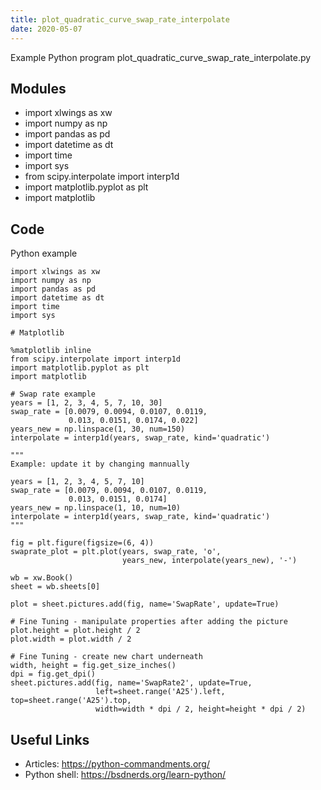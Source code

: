 ```yaml
---
title: plot_quadratic_curve_swap_rate_interpolate
date: 2020-05-07
---
```

Example Python program plot_quadratic_curve_swap_rate_interpolate.py

## Modules

* import xlwings as xw
* import numpy as np
* import pandas as pd
* import datetime as dt
* import time
* import sys
* from scipy.interpolate import interp1d
* import matplotlib.pyplot as plt
* import matplotlib

## Code

Python example

    import xlwings as xw
    import numpy as np
    import pandas as pd
    import datetime as dt
    import time
    import sys
    
    # Matplotlib
    
    %matplotlib inline
    from scipy.interpolate import interp1d
    import matplotlib.pyplot as plt
    import matplotlib
    
    # Swap rate example
    years = [1, 2, 3, 4, 5, 7, 10, 30]
    swap_rate = [0.0079, 0.0094, 0.0107, 0.0119,
                 0.013, 0.0151, 0.0174, 0.022]
    years_new = np.linspace(1, 30, num=150)
    interpolate = interp1d(years, swap_rate, kind='quadratic')
    
    """
    Example: update it by changing mannually
    
    years = [1, 2, 3, 4, 5, 7, 10]
    swap_rate = [0.0079, 0.0094, 0.0107, 0.0119,
                 0.013, 0.0151, 0.0174]
    years_new = np.linspace(1, 10, num=10)
    interpolate = interp1d(years, swap_rate, kind='quadratic')
    """
    
    fig = plt.figure(figsize=(6, 4))
    swaprate_plot = plt.plot(years, swap_rate, 'o',
                             years_new, interpolate(years_new), '-')
    
    wb = xw.Book()
    sheet = wb.sheets[0]
    
    plot = sheet.pictures.add(fig, name='SwapRate', update=True)
    
    # Fine Tuning - manipulate properties after adding the picture
    plot.height = plot.height / 2
    plot.width = plot.width / 2
    
    # Fine Tuning - create new chart underneath
    width, height = fig.get_size_inches()
    dpi = fig.get_dpi()
    sheet.pictures.add(fig, name='SwapRate2', update=True,
                       left=sheet.range('A25').left, top=sheet.range('A25').top,
                       width=width * dpi / 2, height=height * dpi / 2)

## Useful Links

- Articles: https://python-commandments.org/
- Python shell: https://bsdnerds.org/learn-python/
